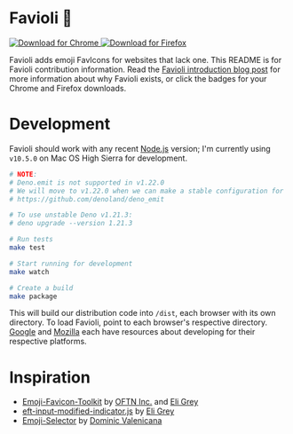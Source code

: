 # Favioli 🤯

<a href="https://chrome.google.com/webstore/detail/favioli/pnoookpoipfmadlpkijnboajfklplgbe">
  <img alt="Download for Chrome" src="https://img.shields.io/badge/download_for-chrome-blue.svg" />
</a>
<a href="https://addons.mozilla.org/en-US/firefox/addon/favioli/">
  <img alt="Download for Firefox" src="https://img.shields.io/badge/download_for-firefox-orange.svg" />
</a>

Favioli adds emoji FavIcons for websites that lack one. This README is for Favioli contribution information. Read the <a href="https://bpev.me/favioli">Favioli introduction blog post</a> for more information about why Favioli exists, or click the badges for your Chrome and Firefox downloads.

# Development

Favioli should work with any recent [Node.js](https://nodejs.org/en/) version;
I'm currently using `v10.5.0` on Mac OS High Sierra for development.

```sh
# NOTE:
# Deno.emit is not supported in v1.22.0
# We will move to v1.22.0 when we can make a stable configuration for
# https://github.com/denoland/deno_emit

# To use unstable Deno v1.21.3:
# deno upgrade --version 1.21.3

# Run tests
make test

# Start running for development
make watch

# Create a build
make package
```

This will build our distribution code into `/dist`, each browser with its own
directory. To load Favioli, point to each browser's respective directory.
[Google](https://developer.chrome.com/extensions) and
[Mozilla](https://developer.mozilla.org/en-US/docs/Mozilla/Add-ons) each have
resources about developing for their respective platforms.

# Inspiration

- [Emoji-Favicon-Toolkit](https://github.com/eligrey/emoji-favicon-toolkit) by
  [OFTN Inc.](https://oftn.org) and [Eli Grey](https://eligrey.com)
- [eft-input-modified-indicator.js](https://gist.github.com/eligrey/4df9453c3bc20acd38728ccba7bb7160)
  by [Eli Grey](https://eligrey.com)
- [Emoji-Selector](https://github.com/Kiricon/emoji-selector) by
  [Dominic Valenicana](https://dominic.codes/)

